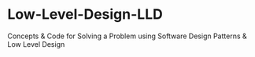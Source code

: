 # Low-Level-Design-LLD
Concepts &amp; Code for Solving a Problem using Software Design Patterns &amp; Low Level Design
